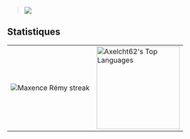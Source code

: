 > <img src="https://readme-typing-svg.herokuapp.com/?size=21&color=000000&width=408&height=59&lines=Python,+Bash,+ElectronJS+html/css"/>
  
## Statistiques

<table>
  <tr>
<td style="border:none;">
<!-- GitHub Readme Streak Stats - https://github.com/Axelcht62/github-readme-streak-stats -->
<p align="center">
    <img alt="Maxence Rémy streak" src="https://github-readme-streak-stats.herokuapp.com/?user=Axelcht62&theme=monokai-metallian&hide_border=true"/>
</p>

   <td>
<img alt="Axelcht62's Top Languages" src="https://github-readme-stats.vercel.app/api/top-langs/?username=Axelcht62&langs_count=8&layout=compact&theme=react&hide_border=true&bg_color=1F222E&title_color=F85D7F&icon_color=F8D866&hide=Jupyter%20Notebook" height="192px"/>
    </td>
  </tr>
</table>

